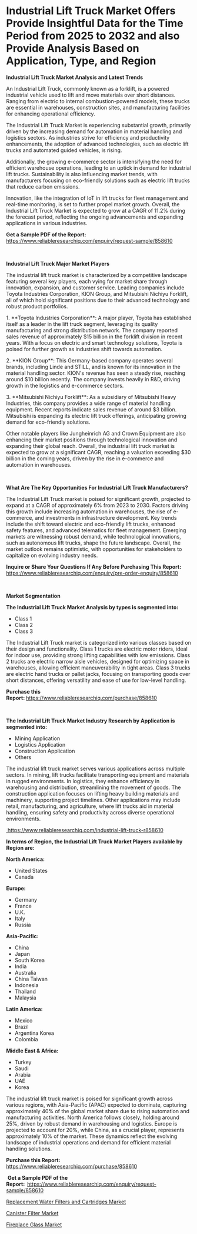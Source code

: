 <p><h1>Industrial Lift Truck Market Offers Provide Insightful Data for the Time Period from 2025 to 2032 and also Provide Analysis Based on Application, Type, and Region</h1></p><p><strong>Industrial Lift Truck Market Analysis and Latest Trends</strong></p>
<p><p>An Industrial Lift Truck, commonly known as a forklift, is a powered industrial vehicle used to lift and move materials over short distances. Ranging from electric to internal combustion-powered models, these trucks are essential in warehouses, construction sites, and manufacturing facilities for enhancing operational efficiency.</p><p>The Industrial Lift Truck Market is experiencing substantial growth, primarily driven by the increasing demand for automation in material handling and logistics sectors. As industries strive for efficiency and productivity enhancements, the adoption of advanced technologies, such as electric lift trucks and automated guided vehicles, is rising. </p><p>Additionally, the growing e-commerce sector is intensifying the need for efficient warehouse operations, leading to an uptick in demand for industrial lift trucks. Sustainability is also influencing market trends, with manufacturers focusing on eco-friendly solutions such as electric lift trucks that reduce carbon emissions. </p><p>Innovation, like the integration of IoT in lift trucks for fleet management and real-time monitoring, is set to further propel market growth. Overall, the Industrial Lift Truck Market is expected to grow at a CAGR of 11.2% during the forecast period, reflecting the ongoing advancements and expanding applications in various industries.</p></p>
<p><strong>Get a Sample PDF of the Report:&nbsp;</strong> <a href="https://www.reliableresearchiq.com/enquiry/request-sample/858610?utm_campaign=1141&utm_medium=2&utm_source=Github&utm_content=ia&utm_term=16022025&utm_id=industrial-lift-truck">https://www.reliableresearchiq.com/enquiry/request-sample/858610</a></p>
<p>&nbsp;</p>
<p><strong>Industrial Lift Truck Major Market Players</strong></p>
<p><p>The industrial lift truck market is characterized by a competitive landscape featuring several key players, each vying for market share through innovation, expansion, and customer service. Leading companies include Toyota Industries Corporation, KION Group, and Mitsubishi Nichiyu Forklift, all of which hold significant positions due to their advanced technology and robust product portfolios.</p><p>1. **Toyota Industries Corporation**: A major player, Toyota has established itself as a leader in the lift truck segment, leveraging its quality manufacturing and strong distribution network. The company reported sales revenue of approximately $15 billion in the forklift division in recent years. With a focus on electric and smart technology solutions, Toyota is poised for further growth as industries shift towards automation.</p><p>2. **KION Group**: This Germany-based company operates several brands, including Linde and STILL, and is known for its innovation in the material handling sector. KION's revenue has seen a steady rise, reaching around $10 billion recently. The company invests heavily in R&D, driving growth in the logistics and e-commerce sectors.</p><p>3. **Mitsubishi Nichiyu Forklift**: As a subsidiary of Mitsubishi Heavy Industries, this company provides a wide range of material handling equipment. Recent reports indicate sales revenue of around $3 billion. Mitsubishi is expanding its electric lift truck offerings, anticipating growing demand for eco-friendly solutions.</p><p>Other notable players like Jungheinrich AG and Crown Equipment are also enhancing their market positions through technological innovation and expanding their global reach. Overall, the industrial lift truck market is expected to grow at a significant CAGR, reaching a valuation exceeding $30 billion in the coming years, driven by the rise in e-commerce and automation in warehouses.</p></p>
<p>&nbsp;</p>
<p><strong>What Are The Key Opportunities For Industrial Lift Truck Manufacturers?</strong></p>
<p><p>The Industrial Lift Truck market is poised for significant growth, projected to expand at a CAGR of approximately 6% from 2023 to 2030. Factors driving this growth include increasing automation in warehouses, the rise of e-commerce, and investments in infrastructure development. Key trends include the shift toward electric and eco-friendly lift trucks, enhanced safety features, and advanced telematics for fleet management. Emerging markets are witnessing robust demand, while technological innovations, such as autonomous lift trucks, shape the future landscape. Overall, the market outlook remains optimistic, with opportunities for stakeholders to capitalize on evolving industry needs.</p></p>
<p><strong>Inquire or Share Your Questions If Any Before Purchasing This Report:</strong> <a href="https://www.reliableresearchiq.com/enquiry/pre-order-enquiry/858610?utm_campaign=1141&utm_medium=2&utm_source=Github&utm_content=ia&utm_term=16022025&utm_id=industrial-lift-truck">https://www.reliableresearchiq.com/enquiry/pre-order-enquiry/858610</a></p>
<p>&nbsp;</p>
<p><strong>Market Segmentation</strong></p>
<p><strong>The Industrial Lift Truck Market Analysis by types is segmented into:</strong></p>
<p><ul><li>Class 1</li><li>Class 2</li><li>Class 3</li></ul></p>
<p><p>The Industrial Lift Truck market is categorized into various classes based on their design and functionality. Class 1 trucks are electric motor riders, ideal for indoor use, providing strong lifting capabilities with low emissions. Class 2 trucks are electric narrow aisle vehicles, designed for optimizing space in warehouses, allowing efficient maneuverability in tight areas. Class 3 trucks are electric hand trucks or pallet jacks, focusing on transporting goods over short distances, offering versatility and ease of use for low-level handling.</p></p>
<p><strong>Purchase this Report:&nbsp;</strong><a href="https://www.reliableresearchiq.com/purchase/858610?utm_campaign=1141&utm_medium=2&utm_source=Github&utm_content=ia&utm_term=16022025&utm_id=industrial-lift-truck">https://www.reliableresearchiq.com/purchase/858610</a></p>
<p>&nbsp;</p>
<p><strong>The Industrial Lift Truck Market Industry Research by Application is segmented into:</strong></p>
<p><ul><li>Mining Application</li><li>Logistics Application</li><li>Construction Application</li><li>Others</li></ul></p>
<p><p>The industrial lift truck market serves various applications across multiple sectors. In mining, lift trucks facilitate transporting equipment and materials in rugged environments. In logistics, they enhance efficiency in warehousing and distribution, streamlining the movement of goods. The construction application focuses on lifting heavy building materials and machinery, supporting project timelines. Other applications may include retail, manufacturing, and agriculture, where lift trucks aid in material handling, ensuring safety and productivity across diverse operational environments.</p></p>
<p><a href="https://www.reliableresearchiq.com/industrial-lift-truck-r858610?utm_campaign=1141&utm_medium=2&utm_source=Github&utm_content=ia&utm_term=16022025&utm_id=industrial-lift-truck">&nbsp;https://www.reliableresearchiq.com/industrial-lift-truck-r858610</a></p>
<p><strong>In terms of Region, the Industrial Lift Truck Market Players available by Region are:</strong></p>
<p>
    <p> <strong> North America: </strong>
        <ul>
            <li>United States</li>
            <li>Canada</li>
        </ul>
        </p> 
    <p> <strong> Europe: </strong>
        <ul>
            <li>Germany</li>
            <li>France</li>
            <li>U.K.</li>
            <li>Italy</li>
            <li>Russia</li>
        </ul>
        </p> 
    <p> <strong> Asia-Pacific: </strong>
        <ul>
            <li>China</li>
            <li>Japan</li>
            <li>South Korea</li>
            <li>India</li>
            <li>Australia</li>
            <li>China Taiwan</li>
            <li>Indonesia</li>
            <li>Thailand</li>
            <li>Malaysia</li>
        </ul>
        </p> 
    <p> <strong> Latin America: </strong>
        <ul>
            <li>Mexico</li>
            <li>Brazil</li>
            <li>Argentina Korea</li>
            <li>Colombia</li>
        </ul>
        </p> 
    <p> <strong> Middle East & Africa: </strong>
        <ul>
            <li>Turkey</li>
            <li>Saudi</li>
            <li>Arabia</li>
            <li>UAE</li>
            <li>Korea</li>
        </ul>
    </p>
    </p>
<p><p>The industrial lift truck market is poised for significant growth across various regions, with Asia-Pacific (APAC) expected to dominate, capturing approximately 40% of the global market share due to rising automation and manufacturing activities. North America follows closely, holding around 25%, driven by robust demand in warehousing and logistics. Europe is projected to account for 20%, while China, as a crucial player, represents approximately 10% of the market. These dynamics reflect the evolving landscape of industrial operations and demand for efficient material handling solutions.</p></p>
<p><strong>Purchase this Report: </strong><a href="https://www.reliableresearchiq.com/purchase/858610?utm_campaign=1141&utm_medium=2&utm_source=Github&utm_content=ia&utm_term=16022025&utm_id=industrial-lift-truck">https://www.reliableresearchiq.com/purchase/858610</a></p>
<p>&nbsp;<strong>Get a Sample PDF of the Report:&nbsp;&nbsp;</strong><a href="https://www.reliableresearchiq.com/enquiry/request-sample/858610?utm_campaign=1141&utm_medium=2&utm_source=Github&utm_content=ia&utm_term=16022025&utm_id=industrial-lift-truck">https://www.reliableresearchiq.com/enquiry/request-sample/858610</a></p>
<p><strong></strong></p>
<p><p><a href="https://github.com/plawragarile/Market-Research-Report-List-1/blob/main/replacement-water-filters-and-cartridges-market.md?utm_campaign=1141&utm_medium=2&utm_source=Github&utm_content=ia&utm_term=16022025&utm_id=industrial-lift-truck">Replacement Water Filters and Cartridges Market</a></p><p><a href="https://github.com/hamremunazm4/Market-Research-Report-List-1/blob/main/canister-filter-market.md?utm_campaign=1141&utm_medium=2&utm_source=Github&utm_content=ia&utm_term=16022025&utm_id=industrial-lift-truck">Canister Filter Market</a></p><p><a href="https://github.com/boccalyver5k/Market-Research-Report-List-1/blob/main/fireplace-glass-market.md?utm_campaign=1141&utm_medium=2&utm_source=Github&utm_content=ia&utm_term=16022025&utm_id=industrial-lift-truck">Fireplace Glass Market</a></p></p>